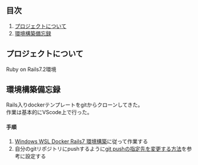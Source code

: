 ## 目次

1. [プロジェクトについて](#プロジェクトについて)
2. [環境構築備忘録](#環境構築備忘録)

<!-- プロジェクトについて -->
## プロジェクトについて

Ruby on Rails7.2環境

## 環境構築備忘録
Rails入りdockerテンプレートをgitからクローンしてきた。 <br />
作業は基本的にVScode上で行った。 <br />
#### 手順
1. [Windows WSL Docker Rails7 環境構築](https://qiita.com/mt-blue-sou/items/47e76c37eebf5ad7e603)に従って作業する
2. 自分のgitリポジトリにpushするように[git pushの指定先を変更する方法](https://qiita.com/jun3030/items/beb4c071663799abc061)を参考に設定する <br />

